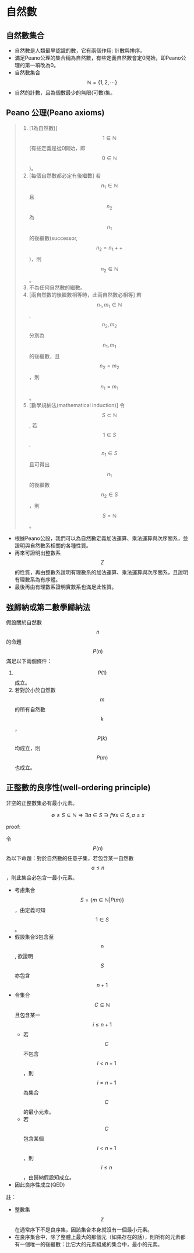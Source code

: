 # 自然數

## 自然數集合

* 自然數是人類最早認識的數，它有兩個作用: 計數與排序。
* 滿足Peano公理的集合稱為自然數，有些定義自然數會定0開始，即Peano公理的第一項改為0。
* 自然數集合 $$\mathbb{N} = \{1,2,\cdots\}$$
* 自然的計數，且為個數最少的無限\(可數\)集。

## Peano 公理\(Peano axioms\)

> 1. \[1為自然數\)\] $$1 \in \mathbb{N}$$ \(有些定義是從0開始，即$$0 \in \mathbb{N}$$\)。
> 2. \[每個自然數都必定有後繼數\] 若$$n_1 \in \mathbb{N}$$且$$n_2$$ 為$$n_1$$的後繼數\(successor,$$n_2 = n_1 ++$$\)，則$$n_2 \in \mathbb{N}$$。
> 3. 不為任何自然數的繼數。
> 4. \[兩自然數的後繼數相等時，此兩自然數必相等\] 若$$n_1,m_1 \in \mathbb{N}$$, $$n_2,m_2$$ 分別為$$n_1,m_1$$ 的後繼數，且$$n_2=m_2$$，則$$n_1=m_1$$。
> 5. \[數學規納法\(mathematical induction\)\] 令$$S \subset \mathbb{N}$$, 若$$1 \in S$$, $$n_1 \in S$$且可得出$$n_1$$的後繼數$$n_2 \in S$$，則$$S=\mathbb{N}$$。

* 根據Peano公設，我們可以為自然數定義加法運算、乘法運算與次序關系，並證明與自然數系相關的各種性質。
* 再來可證明出整數系$$Z$$的性質，再由整數系證明有理數系的加法運算、乘法運算與次序關系，且證明有理數系為有序體。
* 最後再由有理數系證明實數系也滿足此性質。

## 強歸納或第二數學歸納法

假設關於自然數$$n$$的命題$$P(n)$$滿足以下兩個條件：

1. $$ P(1)$$成立。
2.    若對於小於自然數$$m$$的所有自然數$$k$$，$$P(k)$$均成立，則$$P(m)$$也成立。

## 正整數的良序性\(well-ordering principle\)

非空的正整數集必有最小元素。

$$\emptyset \neq S \subseteq \mathbb{N} \Rightarrow \exists a \in S  \ni f\forall x \in S, a \leq x$$

proof:

令$$P(n)$$為以下命題：對於自然數的任意子集，若包含某一自然數$$a \leq n$$，則此集合必包含一最小元素。

* 考慮集合$$S=\{m \in \mathbb{N} \vert P(m)\}$$，由定義可知$$1 \in S$$。
* 假設集合S包含至$$n$$, 欲證明$$S$$亦包含$$n+1$$
* 令集合$$C \subseteq \mathbb{N}$$且包含某一$$i \leq n+1$$
  * 若$$C$$不包含$$i<n+1$$，則$$i=n+1$$為集合$$C$$的最小元素。
  * 若$$C$$包含某個$$i<n+1$$，則 $$i \leq n$$，由歸納假設知成立。
* 因此良序性成立\(QED\)

註：

* 整數集$$\mathbb{Z}$$在通常序下不是良序集，因該集合本身就沒有一個最小元素。
* 在良序集合中，除了整體上最大的那個元（如果存在的話），則所有的元素都有一個唯一的後繼數：比它大的元素組成的集合中，最小的元素。





